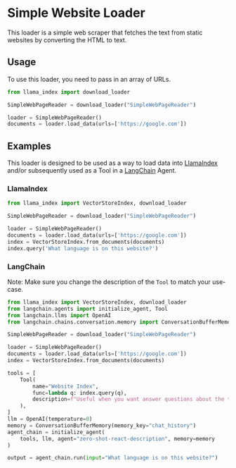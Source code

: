 # Simple Website Loader

This loader is a simple web scraper that fetches the text from static websites by converting the HTML to text.

## Usage

To use this loader, you need to pass in an array of URLs.

```python
from llama_index import download_loader

SimpleWebPageReader = download_loader("SimpleWebPageReader")

loader = SimpleWebPageReader()
documents = loader.load_data(urls=['https://google.com'])
```

## Examples

This loader is designed to be used as a way to load data into [LlamaIndex](https://github.com/run-llama/llama_index/tree/main/llama_index) and/or subsequently used as a Tool in a [LangChain](https://github.com/hwchase17/langchain) Agent.

### LlamaIndex

```python
from llama_index import VectorStoreIndex, download_loader

SimpleWebPageReader = download_loader("SimpleWebPageReader")

loader = SimpleWebPageReader()
documents = loader.load_data(urls=['https://google.com'])
index = VectorStoreIndex.from_documents(documents)
index.query('What language is on this website?')
```

### LangChain

Note: Make sure you change the description of the `Tool` to match your use-case.

```python
from llama_index import VectorStoreIndex, download_loader
from langchain.agents import initialize_agent, Tool
from langchain.llms import OpenAI
from langchain.chains.conversation.memory import ConversationBufferMemory

SimpleWebPageReader = download_loader("SimpleWebPageReader")

loader = SimpleWebPageReader()
documents = loader.load_data(urls=['https://google.com'])
index = VectorStoreIndex.from_documents(documents)

tools = [
    Tool(
        name="Website Index",
        func=lambda q: index.query(q),
        description=f"Useful when you want answer questions about the text on websites.",
    ),
]
llm = OpenAI(temperature=0)
memory = ConversationBufferMemory(memory_key="chat_history")
agent_chain = initialize_agent(
    tools, llm, agent="zero-shot-react-description", memory=memory
)

output = agent_chain.run(input="What language is on this website?")
```
